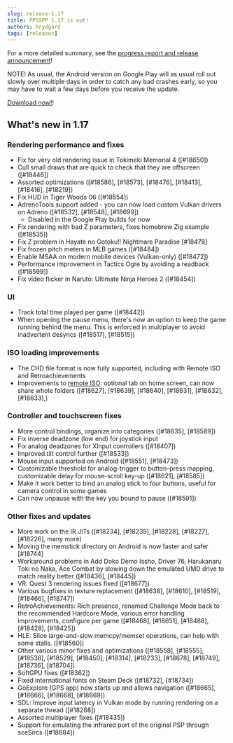```yaml
---
slug: release-1.17
title: PPSSPP 1.17 is out!
authors: hrydgard
tags: [releases]
---
```


For a more detailed summary, see the [progress report and release announcement](/blog/1-17-release-announcement)!

NOTE! As usual, the Android version on Google Play will as usual roll out slowly over multiple days in order to catch any bad crashes early, so you may have to wait a few days before you receive the update.

[Download now!](/download)!

## What's new in 1.17

### Rendering performance and fixes

- Fix for very old rendering issue in Tokimeki Memorial 4 ([#18650])
- Cull small draws that are quick to check that they are offscreen ([#18446])
- Assorted optimizations ([#18586], [#18573], [#18476], [#18413], [#18416], [#18219])
- Fix HUD in Tiger Woods 06 ([#18554])
- AdrenoTools support added - you can now load custom Vulkan drivers on Adreno ([#18532], [#18548], [#18699])
  - Disabled in the Google Play builds for now
- Fix rendering with bad Z parameters, fixes homebrew Zig example ([#18535])
- Fix Z problem in Hayate no Gotoku!! Nightmare Paradise [#18478]
- Fix frozen pitch meters in MLB games ([#18484])
- Enable MSAA on modern mobile devices (Vulkan-only) ([#18472])
- Performance improvement in Tactics Ogre by avoiding a readback ([#18599])
- Fix video flicker in Naruto: Ultimate Ninja Heroes 2 ([#18454])

### UI

- Track total time played per game ([#18442])
- When opening the pause menu, there's now an option to keep the game running behind the menu.
  This is enforced in multiplayer to avoid inadvertent desyncs ([#18517], [#18515])

### ISO loading improvements

- The CHD file format is now fully supported, including with Remote ISO and Retroachievements
- Improvements to [remote ISO](https://www.ppsspp.org/docs/reference/disc-streaming/): optional tab on home screen, can now share whole folders ([#18627], [#18639], [#18640], [#18631], [#18632], [#18633],)

### Controller and touchscreen fixes

- More control bindings, organize into categories ([#18635], [#18589])
- Fix inverse deadzone (low end) for joystick input
- Fix analog deadzones for XInput controllers ([#18407])
- Improved tilt control further ([#18533])
- Mouse input supported on Android ([#18551], [#18473])
- Customizable threshold for analog-trigger to button-press mapping, customizable delay for mouse-scroll key-up ([#18621], [#18585])
- Make it work better to bind an analog stick to four buttons, useful for camera control in some games
- Can now unpause with the key you bound to pause ([#18591])

### Other fixes and updates

- More work on the IR JITs ([#18234], [#18235], [#18228], [#18227], [#18226], many more)
- Moving the memstick directory on Android is now faster and safer [#18744]
- Workaround problems in Add Doko Demo Issho, Driver 76, Harukanaru Toki no Naka, Ace Combat by slowing down the emulated UMD drive to match reality better ([#18436], [#18445])
- VR: Quest 3 rendering issues fixed ([#18677])
- Various bugfixes in texture replacement ([#18638], [#18610], [#18519], [#18466], [#18747])
- RetroAchievements: Rich presence, renamed Challenge Mode back to the recommended Hardcore Mode, various error handling improvements, configure per game ([#18468], [#18651], [#18488], [#18428], [#18425])
- HLE: Slice large-and-slow memcpy/memset operations, can help with some stalls. ([#18560])
- Other various minor fixes and optimizations ([#18558], [#18555], [#18538], [#18529], [#18450], [#18314], [#18233], [#18678], [#18749], [#18736], [#18704])
- SoftGPU fixes ([#18362])
- Fixed international fonts on Steam Deck ([#18732], [#18734])
- GoExplore (GPS app) now starts up and allows navigation ([#18665], [#18666], [#18668], [#18669])
- SDL: Improve input latency in Vulkan mode by running rendering on a separate thread ([#18268])
- Assorted multiplayer fixes ([#18435])
- Support for emulating the infrared port of the original PSP through sceSircs ([#18684])

